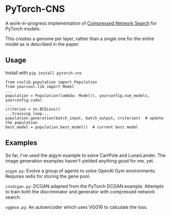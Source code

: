PyTorch-CNS
==============
A work-in-progress implementation of [Compressed Network Search](http://people.idsia.ch/~juergen/compressednetworksearch.html)
for PyTorch models.

This creates a genome per layer, rather than a single one for the entire model as is described in the paper.

Usage
-----
Install with `pip install pytorch-cns`

```
from cnslib.population import Population
from yourcool.lib import Model
...
population = Population(lambda: Model(), yourconfig.num_models, yourconfig.cuda)
...
criterion = nn.BCELoss()
...training loop...
population.generation(batch_input, batch_output, criterion)  # update the population
best_model = population.best_model()  # current best model
```
Examples
--------
So far, I've used the aigym example to solve CartPole and LunarLander.
The image generation examples haven't yielded anything good for me, yet. 

`aigym.py`: Evolve a group of agents to solve OpenAI Gym environments. Requires
redis for storing the gene pool.

`cnsdcgan.py`: DCGAN adapted from the PyTorch DCGAN example. Attempts to train
both the discriminator and generator with compressed network search.

`vggmse.py`: An autoencoder which uses VGG16 to calculate the loss.
